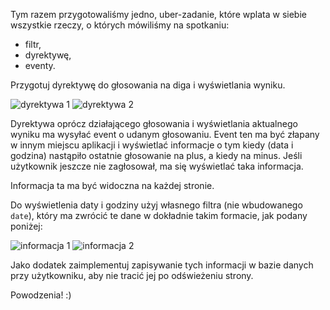 Tym razem przygotowaliśmy jedno, uber-zadanie, które wplata w siebie wszystkie rzeczy, o których mówiliśmy na spotkaniu:

- filtr,
- dyrektywę,
- eventy.

Przygotuj dyrektywę do głosowania na diga i wyświetlania wyniku.

![dyrektywa 1](https://api.monosnap.com/image/download?id=XFE79pjfqXM0VXurxhbBnI4oue8Def)
![dyrektywa 2](https://api.monosnap.com/image/download?id=V9eupzCUb7SScrty50AG1XVfT3tQMN)

Dyrektywa oprócz działającego głosowania i wyświetlania aktualnego wyniku ma wysyłać event o udanym głosowaniu. Event ten ma być złapany w innym miejscu aplikacji i wyświetlać informacje o tym kiedy (data i godzina) nastąpiło ostatnie głosowanie na plus, a kiedy na minus. Jeśli użytkownik jeszcze nie zagłosował, ma się wyświetlać taka informacja.

Informacja ta ma być widoczna na każdej stronie.

Do wyświetlenia daty i godziny użyj własnego filtra (nie wbudowanego `date`), który ma zwrócić te dane w dokładnie takim formacie, jak podany poniżej:

![informacja 1](https://api.monosnap.com/image/download?id=rTLP91tIiXRiWpUM8nA40ETM4pchU9)
![informacja 2](https://api.monosnap.com/image/download?id=9NR4z0pmOU7GfgBOd0Xc9atG6iwSPh)

Jako dodatek zaimplementuj zapisywanie tych informacji w bazie danych przy użytkowniku, aby nie tracić jej po odświeżeniu strony.

Powodzenia! :)

